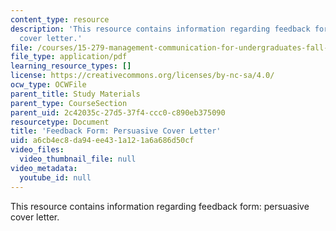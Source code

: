 ```yaml
---
content_type: resource
description: 'This resource contains information regarding feedback form: persuasive
  cover letter.'
file: /courses/15-279-management-communication-for-undergraduates-fall-2012/a6cb4ec8da94ee431a121a6a686d50cf_MIT15_279F12_coverLttrFdbk.pdf
file_type: application/pdf
learning_resource_types: []
license: https://creativecommons.org/licenses/by-nc-sa/4.0/
ocw_type: OCWFile
parent_title: Study Materials
parent_type: CourseSection
parent_uid: 2c42035c-27d5-37f4-ccc0-c890eb375090
resourcetype: Document
title: 'Feedback Form: Persuasive Cover Letter'
uid: a6cb4ec8-da94-ee43-1a12-1a6a686d50cf
video_files:
  video_thumbnail_file: null
video_metadata:
  youtube_id: null
---
```

This resource contains information regarding feedback form: persuasive cover letter.